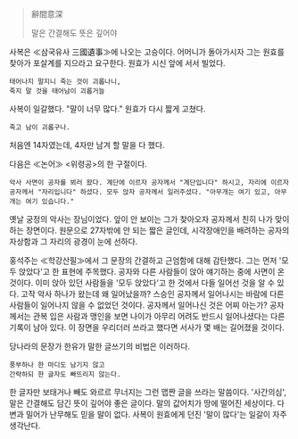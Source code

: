 
> 辭間意深
> 
> 말은 간결해도 뜻은 깊어야


사복은 $\ll$삼국유사 三國遺事$\gg$에 나오는 고승이다. 어머니가 돌아가시자 그는 원효를 찾아가 포살계를 지으라고 요구한다. 원효가 시신 앞에 서서 빌었다. 

	태어나지 말지니 죽는 것이 괴롭나니,
	죽지 말 것을 태어남이 괴롭거늘

사복이 일갈했다. "말이 너무 많다." 원효가 다시 짧게 고쳤다. 

	죽고 남이 괴롭구나.

처음엔 14자였는데, 4자만 남겨 할 말을 다 했다. 

다음은 $\ll$논어$\gg$ <위령공>의 한 구절이다. 

	악사 사면이 공자를 뵈러 왔다. 계단에 이르자 공자께서 "계단입니다" 하시고, 자리에 이르자 공자께서 "자리입니다" 하셨다. 모두 앉자 공자께서 일러주셨다. "아무개는 여기 있고, 아무개는 여기 있습니다."

옛날 궁정의 악사는 장님이었다. 앞이 안 보이는 그가 찾아오자 공자께서 친히 나가 맞이하는 장면이다. 원문으로 27자밖에 안 되는 짧은 글인데, 시각장애인을 배려하는 공자의 자상함과 그 자리의 광경이 눈에 선하다. 

홍석주는 $\ll$학강산필$\gg$에서 그 문장의 간결하고 근엄함에 대해 감탄했다. 그는 먼저 '모두 앉았다'고 한 표현에 주목했다. 공자와 다른 사람들이 앉아 얘기하는 중에 사면이 온 것이다. 이미 앉아 있던 사람들을 '모두 앉았다'고 한 것에서 다들 일어선 것을 알 수 있다. 고작 악사 하나가 왔는데 왜 일어났을까? 스승인 공자께서 일어나시는 바람에 다른 사람들이 일어나지 않을 수 없었던 것이다. 공자께서 일어나신 것은 어찌 아는가? 공자께서는 관복 입은 사람과 맹인을 보면 나이가 아무리 어려도 반드시 일어나셨다는 다른 기록이 남아 있다. 이 장면을 우리더러 쓰라고 했다면 서사가 몇 배는 길어졌을 것이다. 

당나라의 문장가 한유가 말한 글쓰기의 비법은 이러하다. 

	풍부하나 한 마디도 남기지 않고 
	간략하되 한 글자도 빠뜨리지 않는다.

한 글자만 보태거나 빼도 와르르 무너지는 그런 맵짠 글을 쓰라는 말씀이다. '사간의심', 말은 간결해도 담긴 뜻이 깊어야 좋은 글이다. 말의 값어치가 땅에 떨어진 세상이다. 다변과 밀어가 난무해도 믿을 말이 없다. 사복이 원효에게 던진 '말이 많다'는 일갈이 자주 생각난다.


